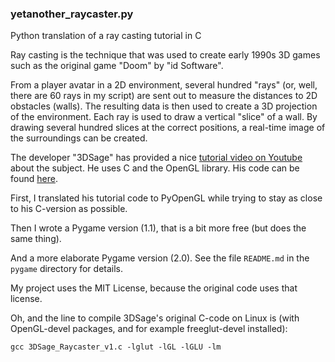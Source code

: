 ### yetanother_raycaster.py
Python translation of a ray casting tutorial in C

Ray casting is the technique that was used to create early 1990s 3D games such as the original game "Doom" by "id Software".

From a player avatar in a 2D environment, several hundred "rays" (or, well, there are 60 rays in my script) are sent out to measure the distances to 2D obstacles (walls).
The resulting data is then used to create a 3D projection of the environment. Each ray is used to draw a vertical "slice" of a wall. By drawing several hundred slices at the correct positions, a real-time image of the surroundings can be created.

The developer "3DSage" has provided a nice [tutorial video on Youtube](https://www.youtube.com/watch?v=gYRrGTC7GtA) about the subject.
He uses C and the OpenGL library. His code can be found [here](https://github.com/3DSage/OpenGL-Raycaster_v1).

First, I translated his tutorial code to PyOpenGL while trying to stay as close to his C-version as possible.

Then I wrote a Pygame version (1.1), that is a bit more free (but does the same thing).

And a more elaborate Pygame version (2.0). See the file `README.md` in the `pygame` directory for details.

My project uses the MIT License, because the original code uses that license.

Oh, and the line to compile 3DSage's original C-code on Linux is (with OpenGL-devel packages, and for example freeglut-devel installed):

    gcc 3DSage_Raycaster_v1.c -lglut -lGL -lGLU -lm
